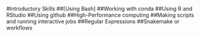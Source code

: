 #Introductory Skills
##[Using Bash]
##Working with conda
##Using R and RStudio
##Using github
##High-Performance computing
##Making scripts and running interactive jobs
##Regular Expressions
##Snakemake or workflows
